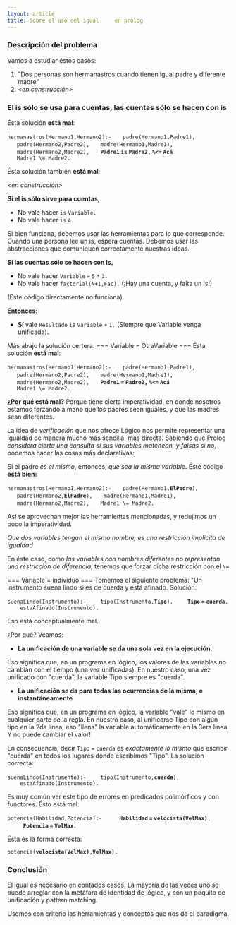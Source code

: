 ```yaml
---
layout: article
title: Sobre el uso del igual     en prolog
---
```


### Descripción del problema

Vamos a estudiar éstos casos:

1.  "Dos personas son hermanastros cuando tienen igual padre y diferente madre"
2.  *<en construcción>*

### El is sólo se usa para cuentas, las cuentas sólo se hacen con is

Ésta solución **está mal**:

`hermanastros(Hermano1,Hermano2):-`
`   padre(Hermano1,Padre1),`
`   padre(Hermano2,Padre2),`
`   madre(Hermano1,Madre1),`
`   madre(Hermano2,Madre2),`
`   `**`Padre1` `is` `Padre2,` `%<=` `Acá`**` `
`   Madre1 \= Madre2.`

Ésta solución también **está mal**:

*<en construcción>*

**Si el is sólo sirve para cuentas,**

-   No vale hacer <algo> `is` `Variable.`
-   No vale hacer <algo> `is` `4.`

Si bien funciona, debemos usar las herramientas para lo que corresponde. Cuando una persona lee un is, espera cuentas. Debemos usar las abstracciones que comuniquen correctamente nuestras ideas.

**Si las cuentas sólo se hacen con is,**

-   No vale hacer `Variable` `=` `5` `*` `3.`
-   No vale hacer `factorial(N+1,Fac).` (¡Hay una cuenta, y falta un is!)

(Este código directamente no funciona).

**Entonces:**

-   **Sí** vale `Resultado` `is` `Variable` `+` `1.` (Siempre que Variable venga unificada).

Más abajo la solución certera. === Variable = OtraVariable === Ésta solución **está mal**:

`hermanastros(Hermano1,Hermano2):-`
`   padre(Hermano1,Padre1),`
`   padre(Hermano2,Padre2),`
`   madre(Hermano1,Madre1),`
`   madre(Hermano2,Madre2),`
`   `**`Padre1` `=` `Padre2,` `%<=` `Acá`**` `
`   Madre1 \= Madre2.`

**¿Por qué está mal?** Porque tiene cierta imperatividad, en donde nosotros estamos forzando a mano que los padres sean iguales, y que las madres sean diferentes.

La idea de *verificación* que nos ofrece Lógico nos permite representar una igualdad de manera mucho más sencilla, más directa. Sabiendo que Prolog *considera cierta una consulta si sus variables matchean, y falsas si no*, podemos hacer las cosas más declarativas:

Si el padre *es el mismo*, entonces, *que sea la misma variable*. Éste código **está bien:**

`hermanastros(Hermano1,Hermano2):-`
`   padre(Hermano1,`**`ElPadre`**`),`
`   padre(Hermano2,`**`ElPadre`**`),`
`   madre(Hermano1,Madre1),`
`   madre(Hermano2,Madre2),`
`   Madre1 \= Madre2.`

Así se aprovechan mejor las herramientas mencionadas, y redujimos un poco la imperatividad.

*Que dos variables tengan el mismo nombre, es una restricción implícita de igualdad*

En éste caso, como *las variables con nombres diferentes no representan una restricción de diferencia*, tenemos que forzar dicha restricción con el `\=`

=== Variable = individuo === Tomemos el siguiente problema: "Un instrumento suena lindo si es de cuerda y está afinado. Solución:

`suenaLindo(Instrumento):-`
`    tipo(Instrumento,`**`Tipo`**`),`
`    `**`Tipo` `=` `cuerda`**`,`
`    estaAfinado(Instrumento).`

Eso está conceptualmente mal.

¿Por qué? Veamos:

-   **La unificación de una variable se da una sola vez en la ejecución.**

Eso significa que, en un programa en lógico, los valores de las variables no cambian con el tiempo (una vez unificadas). En nuestro caso, una vez unificado con "cuerda", la variable Tipo siempre es "cuerda".

-   **La unificación se da para todas las ocurrencias de la misma, e instantáneamente**

Eso significa que, en un programa en lógico, la variable "vale" lo mismo en cualquier parte de la regla. En nuestro caso, al unificarse Tipo con algún tipo en la 2da línea, eso "llena" la variable automáticamente en la 3era línea. Y no puede cambiar el valor!

En consecuencia, decir `Tipo` `=` `cuerda` es *exactamente lo mismo* que escribir "cuerda" en todos los lugares donde escribimos "Tipo". La solución correcta:

`suenaLindo(Instrumento):-`
`    tipo(Instrumento,`**`cuerda`**`),`
`    estaAfinado(Instrumento).`

Es muy común ver este tipo de errores en predicados polimórficos y con functores. Ésto está mal:

`potencia(Habilidad,Potencia):-`
`     `**`Habilidad` `=` `velocista(VelMax)`**`,`
`     `**`Potencia` `=` `VelMax`**`.`

Ésta es la forma correcta:

`potencia(`**`velocista(VelMax)`**`,`**`VelMax`**`).`

### Conclusión

El igual es necesario en contados casos. La mayoría de las veces uno se puede arreglar con la metáfora de identidad de lógico, y con un poquito de unificación y pattern matching.

Usemos con criterio las herramientas y conceptos que nos da el paradigma.
